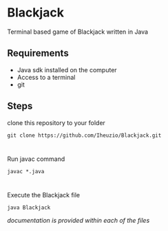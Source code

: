 # Blackjack

Terminal based game of Blackjack written in Java
## Requirements
- Java sdk installed on the computer
- Access to a terminal
- git

## Steps
clone this repository to your folder
```
git clone https://github.com/Iheuzio/Blackjack.git
```
#
Run javac command
```
javac *.java
```
#
Execute the Blackjack file
```
java Blackjack
```
*documentation is provided within each of the files*

